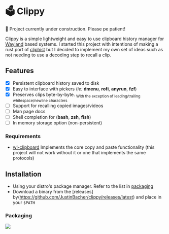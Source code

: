 # 🗳️ Clippy

🚧 Project currently under construction. Please pe patient!

Clippy is a simple lightweight and easy to use clipboard history manager for
[Wayland](https://wayland.freedesktop.org/) based systems. I started this project with intentions of making a rust port of [cliphist](https://github.com/sentriz/cliphist) but I decided to implement my own set of ideas such as not needing to use a decoding step to recall a clip.

## Features
- [x] Persistent clipboard history saved to disk
- [x] Easy to interface with pickers (*ie:* **dmenu**, **rofi**, **anyrun**, **fzf**)
- [x] Preserves clips byte-by-byte.
    <sub>With the exception of leading/trailing whitespace/newline characters</sub>
- [ ] Support for recalling copied images/videos
- [ ] Man page docs
- [ ] Shell completion for (**bash**, **zsh**, **fish**)
- [ ] In memory storage option (non-persistent)

### Requirements
- [wl-clipboard](https://github.com/bugaevc/wl-clipboard) Implements the core copy and paste functionality (this project will not work without it or one that implements the same protocols)

## Installation
- Using your distro's package manager. Refer to the list in [packaging](#packaging)
- Download a binary from the [releases] by(https://github.com/JustinBacher/clippy/releases/latest) and place in your `$PATH`

### Packaging
[![](https://repology.org/badge/vertical-allrepos/clippy.svg?columns=4)](https://repology.org/project/clippy/versions)

